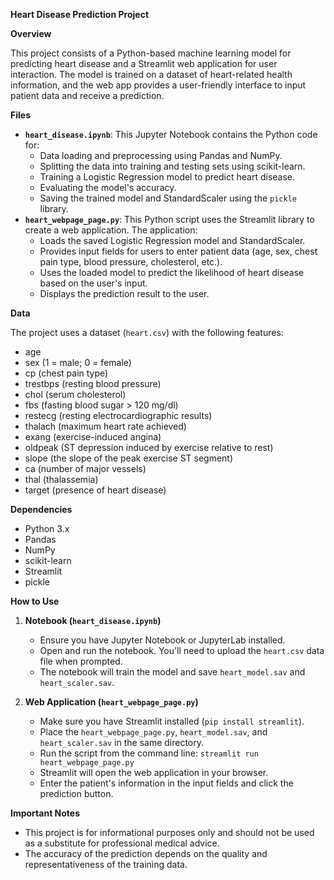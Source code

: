 **Heart Disease Prediction Project**

**Overview**

This project consists of a Python-based machine learning model for predicting heart disease and a Streamlit web application for user interaction.  The model is trained on a dataset of heart-related health information, and the web app provides a user-friendly interface to input patient data and receive a prediction.

**Files**

* **`heart_disease.ipynb`**:  This Jupyter Notebook contains the Python code for:
    * Data loading and preprocessing using Pandas and NumPy.
    * Splitting the data into training and testing sets using scikit-learn.
    * Training a Logistic Regression model to predict heart disease.
    * Evaluating the model's accuracy.
    * Saving the trained model and StandardScaler using the `pickle` library.
* **`heart_webpage_page.py`**:  This Python script uses the Streamlit library to create a web application.  The application:
    * Loads the saved Logistic Regression model and StandardScaler.
    * Provides input fields for users to enter patient data (age, sex, chest pain type, blood pressure, cholesterol, etc.).
    * Uses the loaded model to predict the likelihood of heart disease based on the user's input.
    * Displays the prediction result to the user.

**Data**

The project uses a dataset (`heart.csv`) with the following features:

* age
* sex (1 = male; 0 = female)
* cp (chest pain type)
* trestbps (resting blood pressure)
* chol (serum cholesterol)
* fbs (fasting blood sugar > 120 mg/dl)
* restecg (resting electrocardiographic results)
* thalach (maximum heart rate achieved)
* exang (exercise-induced angina)
* oldpeak (ST depression induced by exercise relative to rest)
* slope (the slope of the peak exercise ST segment)
* ca (number of major vessels)
* thal (thalassemia)
* target (presence of heart disease)

**Dependencies**

* Python 3.x
* Pandas
* NumPy
* scikit-learn
* Streamlit
* pickle

**How to Use**

1.  **Notebook (`heart_disease.ipynb`)**
    * Ensure you have Jupyter Notebook or JupyterLab installed.
    * Open and run the notebook.  You'll need to upload the `heart.csv` data file when prompted.
    * The notebook will train the model and save `heart_model.sav` and `heart_scaler.sav`.

2.  **Web Application (`heart_webpage_page.py`)**
    * Make sure you have Streamlit installed (`pip install streamlit`).
    * Place the `heart_webpage_page.py`, `heart_model.sav`, and `heart_scaler.sav` in the same directory.
    * Run the script from the command line:  `streamlit run heart_webpage_page.py`
    * Streamlit will open the web application in your browser.
    * Enter the patient's information in the input fields and click the prediction button.

**Important Notes**

* This project is for informational purposes only and should not be used as a substitute for professional medical advice.
* The accuracy of the prediction depends on the quality and representativeness of the training data.